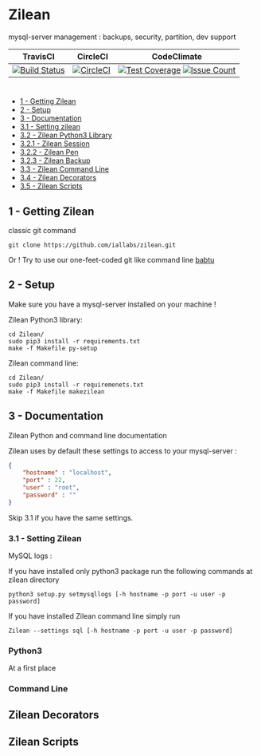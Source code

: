 # Zilean
mysql-server management : backups, security, partition, dev support


| TravisCI | CircleCI | CodeClimate |
| --- | --- | --- |
| [![Build Status](https://travis-ci.com/iallabs/zilean-machine.svg?token=qsqoiH3xhBi1WyATcy2m&branch=master)](https://travis-ci.com/iallabs/zilean-machine) | [![CircleCI](https://circleci.com/gh/iallabs/zilean-machine/tree/master.svg?style=svg&circle-token=f3d193e37ae25eb26cc445151abea74239fdc2a7)](https://circleci.com/gh/iallabs/zilean-machine/tree/master) | [![Test Coverage](https://codeclimate.com/github/ooade/NextSimpleStarter/badges/coverage.svg)](https://codeclimate.com/github/ooade/NextSimpleStarter/coverage) [![Issue Count](https://codeclimate.com/github/ooade/NextSimpleStarter/badges/issue_count.svg)](https://codeclimate.com/github/ooade/NextSimpleStarter)

#


- [1 - Getting Zilean](#1---getting-zilean)
- [2 - Setup](#2---setup)
- [3 - Documentation](#3---documentation)
- [3.1 - Setting zilean](#3.1---setting-zilean)
- [3.2 - Zilean Python3 Library](#3.2---python3)
- [3.2.1 - Zilean Session](#3.2.1---zilean-session)
- [3.2.2 - Zilean Pen](#3.2.1---zilean-pen)
- [3.2.3 - Zilean Backup](1)
- [3.3 - Zilean Command Line](#3.3---command-line)
- [3.4 - Zilean Decorators](#4---zilean-decorators)
- [3.5 - Zilean Scripts](#5zilean-scripts)

## 1 - Getting Zilean
classic git command

```shell
git clone https://github.com/iallabs/zilean.git
```
Or !
Try to use our one-feet-coded git like command line [babtu](https://github.com/iallabs/babtu.git)

## 2 - Setup

Make sure you have a mysql-server installed on your machine !

Zilean Python3 library:
```shell
cd Zilean/
sudo pip3 install -r requirements.txt
make -f Makefile py-setup
```

Zilean command line:
```shell
cd Zilean/
sudo pip3 install -r requiremenets.txt
make -f Makefile makezilean
```

## 3 - Documentation

Zilean Python and command line documentation

Zilean uses by default these settings to access to your mysql-server :
```json
{
    "hostname" : "localhost",
    "port" : 22,
    "user" : "root",
    "password" : ""
}    
```
Skip 3.1 if you have the same settings.

### 3.1 - Setting Zilean

MySQL logs :

If you have installed only python3 package run the following commands at zilean directory
```shell
python3 setup.py setmysqllogs [-h hostname -p port -u user -p password]
```
If you have installed Zilean command line simply run
```shell
Zilean --settings sql [-h hostname -p port -u user -p password]
```

### Python3
At a first place


### Command Line

## Zilean Decorators

## Zilean Scripts
